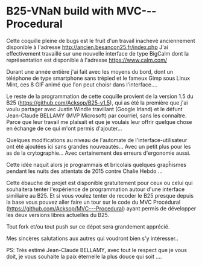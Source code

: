 # B25-VNaN build with MVC---Procedural

Cette coquille pleine de bugs est le fruit d'un travail inachevé anciennement disponible à l'adresse http://ancien.besancon25.fr/index.php
J'ai effectivement travaillé sur une nouvelle interface de type BigCalm dont la représentation est disponible à l'adresse https://www.calm.com/

Durant une année entière j'ai fait avec les moyens du bord, dont un téléphone de type smartphone sans trépied et le fameux Gimp sous Linux Mint, ces 8 GIF animé que l'on peut choisr dans l'interface....

Le reste de la programmation de cette coquille provient de la version 1.5 du B25 (https://github.com/Acksop/B25-v1.5), qui as été la première que j'ai voulu partager avec Justin Windle travillant (Google Irland) et le défunt Jean-Claude BELLAMY (MVP Microsoft) par courriel, sans les connaître. Parce que leur travail me plaisait et que je voulais leur offrir quelque chose en échange de ce qui m'ont permis d'ajouter...

Quelques modifications au niveau de l'automate de l'interface-utilisateur ont été ajoutées ici sans grandes nouveautés...
Avec un petit plus pour les as de la crytographie...
Avec certainement des erreurs d'ergonomie aussi.

Cette idée naquit alors je programmais et bricolais quelques grapĥismes pendant les nuits des attentats de 2015 contre Chalie Hebdo ...

Cette ébauche de projet est disponible gratuitement pour ceux ou celui qui souhaitera tenter l'expérience de programmation autour d'une interface similiaire au B25. Et si vous voulez tenter de recoder le B25 presque depuis la base vous pouvez aller faire un tour sur le code du MVC Procédural (https://github.com/Acksop/MVC---Procedural) ayant permis de développer les deux versions libres actuelles du B25.

Tout fork et/ou tout push sur ce dépot sera grandement apprécié.

Mes sincères salutations aux autres qui voudront bien s'y intéresser..

PS: Très estimé Jean-Claude BELLAMY, avec tout le respect que je vous doit, je vous souhaite la paix éternelle la plus douce qui soit ....
